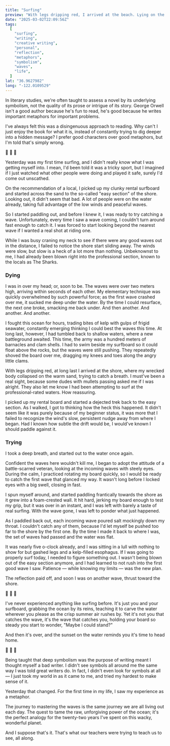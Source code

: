 ```yaml
---
title: "Surfing"
preview: "With legs dripping red, I arrived at the beach. Lying on the sand, trying to control my breathing, I must've been a real sight..."
date: "2025-03-02T22:09:56Z"
tags:
  [
    "surfing",
    "writing",
    "creative writing",
    "personal",
    "reflection",
    "metaphors",
    "symbolism",
    "waves",
    "life",
  ]
lat: "36.9627982"
long: "-122.0109529"
---
```


In literary studies, we're often taught to assess a novel by its underlying symbolism, not the quality of its prose or intrigue of its story. George Orwell isn't a good author because he's fun to read, he's good because he writes important metaphors for important problems.

I've always felt this was a disingenuous approach to reading. Why can't I just enjoy the book for what it is, instead of constantly trying to dig deeper into a hidden message? I prefer good characters over good metaphors, but I'm told that's simply wrong.

🌊 🌊 🌊

Yesterday was my first time surfing, and I didn't really know what I was getting myself into. I mean, I'd been told it was a tricky sport, but I imagined if I just watched what other people were doing and played it safe, surely I'd come out unscathed.

On the recommendation of a local, I picked up my clunky rental surfboard and started across the sand to the so-called "easy section" of the shore. Looking out, it didn't seem that bad. A lot of people were on the water already, taking full advantage of the low winds and peaceful waves.

So I started paddling out, and before I knew it, I was ready to try catching a wave. Unfortunately, every time I saw a wave coming, I couldn't turn around fast enough to catch it. I was forced to start looking beyond the nearest wave if I wanted a real shot at riding one.

While I was busy craning my neck to see if there were any good waves out in the distance, I failed to notice the shore start sliding away. The winds were slow, but slow is a heck of a lot more than nothing. Unbeknownst to me, I had already been blown right into the professional section, known to the locals as The Sharks.

### Dying

I was in over my head; or, soon to be. The waves were over two meters high, arriving within seconds of each other. My elementary technique was quickly overwhelmed by such powerful force; as the first wave crashed over me, it sucked me deep under the water. By the time I could resurface, the next one broke, smacking me back under. And then another. And another. And another.

I fought this ocean for hours, trading bites of kelp with gulps of frigid seawater, constantly emerging thinking I could best the waves this time. At long last, however, I had tumbled back to shallow waters, where a new battleground awaited. This time, the army was a hundred meters of barnacles and clam shells. I had to swim beside my surfboard so it could float above the rocks, but the waves were still pushing. They repeatedly shoved the board over me, dragging my knees and toes along the angry little clams.

With legs dripping red, at long last I arrived at the shore, where my wrecked body collapsed on the warm sand, trying to catch a breath. I must've been a real sight, because some dudes with mullets passing asked me if I was alright. They also let me know I had been attempting to surf at the professional-rated waters. How reassuring.

I picked up my rental board and started a dejected trek back to the easy section. As I walked, I got to thinking how the heck this happened. It didn't seem like it was purely because of my beginner status, it was more that I failed to recognize the wind's slow, persistent nudge away from where I began. Had I known how subtle the drift would be, I would've known I should paddle against it.

### Trying

I took a deep breath, and started out to the water once again.

Confident the waves here wouldn't kill me, I began to adopt the attitude of a battle-scarred veteran, looking at the incoming waves with steely eyes. During the calm, I practiced rotating my board quickly, so I would be ready to catch the first wave that glanced my way. It wasn't long before I locked eyes with a big swell, closing in fast.

I spun myself around, and started paddling frantically towards the shore as it grew into a foam-crested wall. It hit hard, jerking my board enough to test my grip, but it was over in an instant, and I was left with barely a taste of real surfing. With the wave gone, I was left to ponder what just happened.

As I paddled back out, each incoming wave poured salt mockingly down my throat. I couldn't catch any of them, because I'd let myself be pushed too far to the shore by the first one. By the time I made it back to where I was, the set of waves had passed and the water was flat.

It was nearly five o-clock already, and I was sitting in a lull with nothing to show for but gashed legs and a kelp-filled esophagus. If I was going to properly surf today, I needed to figure something out. I wasn't being blown out of the easy section anymore, and I had learned to not rush into the first good wave I saw. Patience — while knowing my limits — was the new plan.

The reflection paid off, and soon I was on another wave, thrust toward the shore.

🌊 🌊 🌊

I've never experienced anything like surfing before. It's just you and your surfboard, grabbing the ocean by its reins, teaching it to carve the water wherever you please as the crisp summer air rushes by. Yet it's not you that catches the wave, it's the wave that catches you, holding your board so steady you start to wonder, "Maybe I could stand?"

And then it's over, and the sunset on the water reminds you it's time to head home.

📜 📜 📜

Being taught that deep symbolism was the purpose of writing meant I thought myself a bad writer. I didn't see symbols all around me the same way I was told great writers do. In fact, I didn't even look for symbols at all — I just took my world in as it came to me, and tried my hardest to make sense of it.

Yesterday that changed. For the first time in my life, I saw my experience as a metaphor.

The journey to mastering the waves is the same journey we are all living out each day. The quest to tame the raw, unforgiving power of the ocean; it's the perfect analogy for the twenty-two years I've spent on this wacky, wonderful planet.

And I suppose that's it. That's what our teachers were trying to teach us to see, all along.
